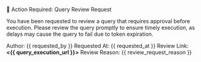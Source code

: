 🚨 Action Required: Query Review Request

You have been requested to review a query that requires approval before execution. Please review the query promptly to ensure timely execution, as delays may cause the query to fail due to token expiration.

Author: {{ requested_by }}
Requested At: {{ requested_at }}
Review Link: **<{{ query_execution_url }}>**
Review Reason: {{ review_request_reason }}
